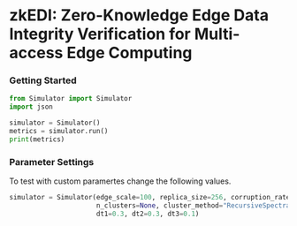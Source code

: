 # zkEDI: Zero-Knowledge Edge Data Integrity Verification for Multi-access Edge Computing

### Getting Started

```python
from Simulator import Simulator
import json

simulator = Simulator()
metrics = simulator.run()
print(metrics)
```

### Parameter Settings

To test with custom paramertes change the following values.

```python
simulator = Simulator(edge_scale=100, replica_size=256, corruption_rate=0.1, 
                      n_clusters=None, cluster_method="RecursiveSpectralClustering", 
                      dt1=0.3, dt2=0.3, dt3=0.1)
```
